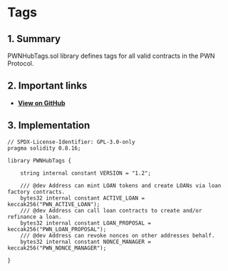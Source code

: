 # Tags

## 1. Summary

PWNHubTags.sol library defines tags for all valid contracts in the PWN Protocol.&#x20;

## 2. Important links

* [**View on GitHub**](https://github.com/PWNFinance/pwn_contracts/blob/master/src/hub/PWNHubTags.sol)

## 3. Implementation

```solidity
// SPDX-License-Identifier: GPL-3.0-only
pragma solidity 0.8.16;

library PWNHubTags {

    string internal constant VERSION = "1.2";

    /// @dev Address can mint LOAN tokens and create LOANs via loan factory contracts.
    bytes32 internal constant ACTIVE_LOAN = keccak256("PWN_ACTIVE_LOAN");
    /// @dev Address can call loan contracts to create and/or refinance a loan.
    bytes32 internal constant LOAN_PROPOSAL = keccak256("PWN_LOAN_PROPOSAL");
    /// @dev Address can revoke nonces on other addresses behalf.
    bytes32 internal constant NONCE_MANAGER = keccak256("PWN_NONCE_MANAGER");

}
```
